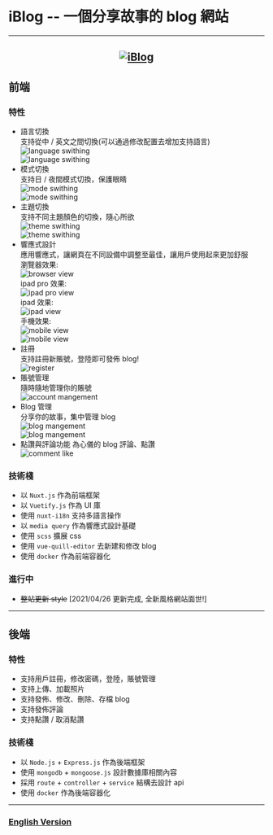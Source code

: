 # iBlog -- 一個分享故事的 blog 網站

---

## <center>[![iBlog](https://drive.google.com/uc?id=14tq0O9a8AZ8Ih13_dYAC1Xeu2FFIdbnl)](http://blog.lipohong.website "項目演示")</center>

## 前端

### 特性

-   語言切換  
    支持從中 / 英文之間切換(可以通過修改配置去增加支持語言)  
    <img src="https://drive.google.com/uc?id=1ASQYwFikwUvPHRSfntRjLp_IqccqZyq6" alt="language swithing" />  
    <img src="https://drive.google.com/uc?id=1EmYZ3SdJ9fhSDW23MWt2HCSkIvPsZUhx" alt="language swithing" />
-   模式切換  
    支持日 / 夜間模式切換，保護眼睛  
    <img src="https://drive.google.com/uc?id=1BgDuiI0YPKebhyn14rmz6JQoo0U5hZuf" alt="mode swithing" />  
    <img src="https://drive.google.com/uc?id=1cFDxvF5c0zqtCfhoaelk70StTQHq4yUO" alt="mode swithing" />
-   主題切換  
    支持不同主題顏色的切換，隨心所欲  
    <img src="https://drive.google.com/uc?id=1e1dgGCIzh0wAQ7UsA6SSCwDnNpCMvG3y" alt="theme swithing" />  
    <img src="https://drive.google.com/uc?id=1J4xXqqyfpWNvHDy2i9cupRKSAJwrL7aB" alt="theme swithing" />
-   響應式設計  
    應用響應式，讓網頁在不同設備中調整至最佳，讓用戶使用起來更加舒服  
    瀏覽器效果:  
    <img src="https://drive.google.com/uc?id=1NRo5rKzh6n683UhnoFlW6Bveq2hOkn8j" alt="browser view" />  
    ipad pro 效果:  
    <img src="https://drive.google.com/uc?id=1xg8neWR6U67Qt76xBtpPyEPfBpNR7OBU" alt="ipad pro view" />  
    ipad 效果:  
    <img src="https://drive.google.com/uc?id=1_c9Ru2Ltncb_hgnlo8caY6gBdtgLs1LN" alt="ipad view" />  
    手機效果:  
    <img src="https://drive.google.com/uc?id=1_zM5nIGU7OvM-aTLvF4JWS5zX6IlFuNU" alt="mobile view" />  
    <img src="https://drive.google.com/uc?id=1ekCds9idzftQJg7wYgsflMeRfCvOtOy1" alt="mobile view" />
-   註冊  
    支持註冊新賬號，登陸即可發佈 blog!  
    <img src="https://drive.google.com/uc?id=1LgLzRplB_-_F6z6lJc1cFq3Sh9tmhhbx" alt="register" />
-   賬號管理  
    隨時隨地管理你的賬號  
    <img src="https://drive.google.com/uc?id=12I-EL9Xr7QRhWRqJR-o0MNtN6cQfWVJI" alt="account mangement" />
-   Blog 管理  
    分享你的故事，集中管理 blog  
    <img src="https://drive.google.com/uc?id=1nGd9CivyUcwtigyCEBwC8EG6aiuiZQdv" alt="blog mangement" />  
    <img src="https://drive.google.com/uc?id=1kayjd5l3RblMn2UIwu32dmqkNiHAunqy" alt="blog mangement" />
-   點讚與評論功能
    為心儀的 blog 評論、點讚  
    <img src="https://drive.google.com/uc?id=1u6PmuyuRf8yZr4kw2_jkqegMvp6GkcPy" alt="comment like" />

### 技術棧

-   以 `Nuxt.js` 作為前端框架
-   以 `Vuetify.js` 作為 UI 庫
-   使用 `nuxt-i18n` 支持多語言操作
-   以 `media query` 作為響應式設計基礎
-   使用 `scss` 擴展 css
-   使用 `vue-quill-editor` 去新建和修改 blog
-   使用 `docker` 作為前端容器化

### 進行中

-   ~~整站更新 style~~ [2021/04/26 更新完成, 全新風格網站面世!]

---

## 後端

### 特性

-   支持用戶註冊，修改密碼，登陸，賬號管理
-   支持上傳、加載照片
-   支持發佈、修改、刪除、存檔 blog
-   支持發佈評論
-   支持點讚 / 取消點讚

### 技術棧

-   以 `Node.js` + `Express.js` 作為後端框架
-   使用 `mongodb` + `mongoose.js` 設計數據庫相關內容
-   採用 `route` + `controller` + `service` 結構去設計 api
-   使用 `docker` 作為後端容器化

---

### [English Version](README.md)
